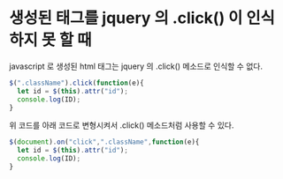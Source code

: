 # 생성된 태그를 jquery 의 .click() 이 인식하지 못 할 때

javascript 로 생성된 html 태그는 jquery 의 .click() 메소드로 인식할 수 없다.
``` js
$(".className").click(function(e){
  let id = $(this).attr("id");
  console.log(ID);
}
```

위 코드를 아래 코드로 변형시켜서 .click() 메소드처럼 사용할 수 있다.
``` js
$(document).on("click",".className",function(e){
  let id = $(this).attr("id");
  console.log(ID);
}
```
